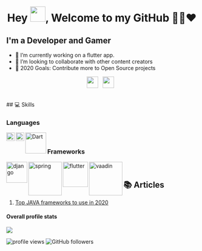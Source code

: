 <h1 align="center">Hey <img src="https://raw.githubusercontent.com/soumyadip007/soumyadip007/master/Hi.gif" width="40px" />, Welcome to my GitHub 👨‍💻❤️</h1>

## I'm a Developer and Gamer
- 🔭 I’m currently working on a flutter app.
- 👯 I’m looking to collaborate with other content creators
- 🥅 2020 Goals: Contribute more to Open Source projects

<p align="center">
<a href="https://twitter.com/cloudmaxio"><img height="30" src="https://raw.githubusercontent.com/soumyadip007/soumyadip007/master/img/social/t.jpg"></a>&nbsp;&nbsp;
<a href="https://www.linkedin.com/in/ajay-kumar-singh-737182154/"><img height="30" src="https://raw.githubusercontent.com/soumyadip007/soumyadip007/master/img/social/l.png"></a>&nbsp;&nbsp;
</p>
<br>
## 💻 Skills

### Languages
[<img align="left" alt="Python" width="22px" src="https://github.com/abranhe/programming-languages-logos/blob/master/src/python/python_64x64.png" />][python]
[<img align="left" alt="Kotlin" width="22px" src="https://github.com/abranhe/programming-languages-logos/blob/master/src/kotlin/kotlin_64x64.png" />][kotlin]
[<img align="left" alt="Dart" width="55px" src="https://dart.dev/assets/shared/dart/logo+text/horizontal/white-e71fb382ad5229792cc704b3ee7a88f8013e986d6e34f0956d89c453b454d0a5.svg" />][dart]
<br>
### Frameworks
[<img align="left" alt="django" width="55px" src="https://www.djangoproject.com/m/img/logos/django-logo-negative.png" />][django]
[<img align="left" alt="spring" width="88px" src="https://spring.io/images/spring-logo-9146a4d3298760c2e7e49595184e1975.svg" />][spring]
[<img align="left" alt="flutter" width="66px" src="https://venturebeat.com/wp-content/uploads/2019/02/google-flutter-logo-white.png?fit=1600%2C800&strip=all" />][flutter]
[<img align="left" alt="vaadin" width="88px" src="https://vaadin.com/images/vaadin-logo.svg" />][vaadin]
<br>
## 📚 Articles

1. [Top JAVA frameworks to use in 2020][link1]
#### Overall profile stats
![](https://github-readme-stats.vercel.app/api?username=AjjuSingh&count_private=true&theme=merko&show_icons=true&hide=prs)

<img src="https://gpvc.arturio.dev/AjjuSingh" alt="profile views"/>  <img alt="GitHub followers" src="https://img.shields.io/github/followers/AjjuSingh?style=social"/> 


[link1]: https://hackr.io/blog/java-frameworks
[twitter]: https://twitter.com/cloudmaxio
[instagram]: https://instagram.com/iamcloud.dev
[linkedin]: https://www.linkedin.com/in/ajay-kumar-singh-737182154/
[python]: https://python.org
[kotlin]: https://kotlinlang.org
[dart]: https://dart.dev
[django]: https://djangoproject.com
[spring]: https://spring.io
[flutter]: https://flutter.dev
[vaadin]: https://vaadin.com

